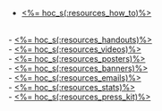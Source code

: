 - <a href="<%= hoc_uri('/resources/how-to') %>"><%= hoc_s(:resources_how_to)%></a>
<br/>
- <a href="<%= hoc_uri('/resources#handouts') %>"><%= hoc_s(:resources_handouts)%></a>
<br/>
- <a href="<%= hoc_uri('/resources#videos') %>"><%= hoc_s(:resources_videos)%></a>
<br/>
- <a href="<%= hoc_uri('/resources#posters') %>"><%= hoc_s(:resources_posters)%></a>
<br/>
- <a href="<%= hoc_uri('/resources#banners') %>"><%= hoc_s(:resources_banners)%></a>
<br/>
- <a href="<%= hoc_uri('/resources#sample-emails') %>"><%= hoc_s(:resources_emails)%></a>
<br/>
- <a href="<%= hoc_uri('/resources/stats') %>"><%= hoc_s(:resources_stats)%></a>
<br />
- <a href="<%= hoc_uri('/resources/press-kit') %>"><%= hoc_s(:resources_press_kit)%></a>